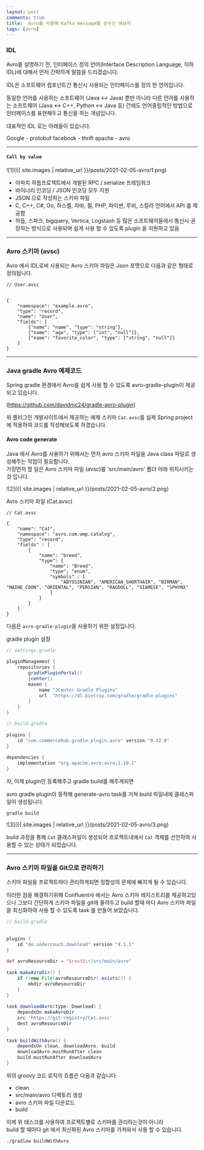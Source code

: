 ```yaml
---
layout: post
comments: true
title:  Avro를 사용해 Kafka message를 송수신 해보자
tags: [avro]
---
```


### IDL

Avro를 설명하기 전, 인터페이스 정의 언어(Interface Description Language, 이하 IDL)에 대해서 먼저 간략하게 말씀을 드리겠습니다.

IDL은 소프트웨어 컴포넌트간 통신시 사용되는 인터페이스를 정의 한 언어입니다.

동일한 언어를 사용하는 소프트웨어 (Java ↔ Java) 뿐만 아니라 다른 언어를 사용하는 소프트웨어 (Java ↔ C++, Python ↔ Java 등) 간에도 언어중립적인 방법으로 인터페이스를 표현해두고 통신을 하는 개념입니다.

대표적인 IDL 로는 아래들이 있습니다.

Google - protobuf
facebook - thrift
apache - avro

---

#### `Call by value`


![1]({{ site.images | relative_url }}/posts/2021-02-05-avro/1.png)

- 아파치 하둡프로젝트에서 개발된 RPC / serialize 프레임워크
- 바이너리 인코딩 / JSON 인코딩 모두 지원
- JSON 으로 작성하는 스키마 파일
- C, C++, C#, Go, 하스켈, 자바, 펄, PHP, 파이썬, 루비, 스칼라 언어에서 API 를 제공함
- 하둡, 스파크, bigquery, Vertica, Logstash 등 많은 소프트웨어들에서 통신시 권장하는 방식으로 사용되며 쉽게 사용 할 수 있도록 plugin 을 지원하고 있음

---

### Avro 스키마 (avsc)


Avro 에서 IDL로써 사용되는 Avro 스키마 파일은 Json 포맷으로 다음과 같은 형태로 정의됩니다.

```
// User.avsc
 
 
{
    "namespace": "example.avro",
    "type": "record",
    "name": "User",
    "fields": [
        {"name": "name", "type": "string"},
        {"name": "age", "type": ["int", "null"]},
        {"name": "favorite_color", "type": ["string", "null"]}
    ]
}
```

---

### Java gradle Avro 예제코드


Spring gradle 환경에서 Avro를 쉽게 사용 할 수 있도록 avro-gradle-plugin이 제공되고 있습니다.

(https://github.com/davidmc24/gradle-avro-plugin)


위 플러그인 개발사이트에서 제공하는 예제 스키마 `Cat.avsc`를 실제 Spring project에 적용하여 코드를 작성해보도록 하겠습니다.

#### Avro code generate

Java 에서 Avro를 사용하기 위해서는 먼저 avro 스키마 파일을 Java class 파일로 생성해주는 작업이 필요합니다.  
가장먼저 할 일은 Avro 스키마 파일 (avsc)를 'src/main/avro'  폴더 아래 위치시키는 것 입니다.


![2]({{ site.images | relative_url }}/posts/2021-02-05-avro/2.png)


Avro 스키마 파일 (Cat.avsc)

```
// Cat.avsc
 
{
    "name": "Cat",
    "namespace": "avro.com.wmp.catalog",
    "type": "record",
    "fields" : [
        {
            "name": "breed",
            "type": {
                "name": "Breed",
                "type": "enum",
                "symbols" : [
                    "ABYSSINIAN", "AMERICAN_SHORTHAIR", "BIRMAN", "MAINE_COON", "ORIENTAL", "PERSIAN", "RAGDOLL", "SIAMESE", "SPHYNX"
                ]
            }
        }
    ]
}
```


다음은 `avro-gradle-plugin`을 사용하기 위한 설정입니다.


gradle plugin 설정

```groovy
// settings.gradle
 
pluginManagement {
    repositories {
        gradlePluginPortal()
        jcenter()
        maven {
            name "JCenter Gradle Plugins"
            url  "https://dl.bintray.com/gradle/gradle-plugins"
        }
    }
}
```

```groovy
// build.gradle
 
plugins {
    id "com.commercehub.gradle.plugin.avro" version "0.22.0"
}
 
dependencies {
    implementation "org.apache.avro:avro:1.10.1"
}
```

자, 이제 plugin만 등록해주고 gradle build를 해주게되면

avro gradle plugin이 동작해 generate-avro task를 거쳐 build 파일내에 클래스파일이 생성됩니다.

```
gradle build
```

![3]({{ site.images | relative_url }}/posts/2021-02-05-avro/3.png)


build 과정을 통해 `Cat` 클래스파일이 생성되어 프로젝트내에서 `Cat` 객체를 선언하여 사용할 수 있는 상태가 되었습니다.

---

### Avro 스키마 파일을 Git으로 관리하기


스키마 파일을 프로젝트마다 관리하게되면 정합성의 문제에 빠지게 될 수 있습니다.

이러한 점을 해결하기위해 Confluent사 에서는 Avro 스키마 레지스트리를 제공하고있으나  그보다 간단하게 스키마 파일을 git에 올려두고 build 할때 마다 Avro 스키마 파일을 최신화하여 사용 할 수 있도록 task 를 만들어 보았습니다.

```groovy
// build.gradle
 
 
plugins {
    id "de.undercouch.download" version "4.1.1"
}
 
def avroResourceDir = "$rootDir/src/main/avro"
 
task makeAvroDir() {
    if (!new File(avroResourceDir).exists()) {
        mkdir avroResourceDir
    }
}
 
task downloadAvro(type: Download) {
    dependsOn makeAvroDir
    src 'https://git-registry/Cat.avsc'
    dest avroResourceDir
}
 
task buildWithAvro() {
    dependsOn clean, downloadAvro, build
    downloadAvro.mustRunAfter clean
    build.mustRunAfter downloadAvro
}
```

위의 groovy 코드 로직의 흐름은 다음과 같습니다

- clean
- src/main/avro 디렉토리 생성
- avro 스키마 파일 다운로드
- build


이제 위 태스크를 사용하여 프로젝트별로 스키마를 관리하는것이 아니라  
build 할 때마다 git 에서 최신화된 Avro 스키마를 가져와서 사용 할 수 있습니다.

```
./gradlew buildWithAvro
```